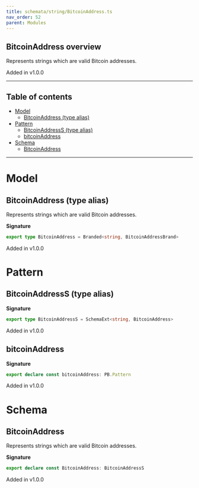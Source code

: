 ```yaml
---
title: schemata/string/BitcoinAddress.ts
nav_order: 52
parent: Modules
---
```


## BitcoinAddress overview

Represents strings which are valid Bitcoin addresses.

Added in v1.0.0

---

<h2 class="text-delta">Table of contents</h2>

- [Model](#model)
  - [BitcoinAddress (type alias)](#bitcoinaddress-type-alias)
- [Pattern](#pattern)
  - [BitcoinAddressS (type alias)](#bitcoinaddresss-type-alias)
  - [bitcoinAddress](#bitcoinaddress)
- [Schema](#schema)
  - [BitcoinAddress](#bitcoinaddress)

---

# Model

## BitcoinAddress (type alias)

Represents strings which are valid Bitcoin addresses.

**Signature**

```ts
export type BitcoinAddress = Branded<string, BitcoinAddressBrand>
```

Added in v1.0.0

# Pattern

## BitcoinAddressS (type alias)

**Signature**

```ts
export type BitcoinAddressS = SchemaExt<string, BitcoinAddress>
```

Added in v1.0.0

## bitcoinAddress

**Signature**

```ts
export declare const bitcoinAddress: PB.Pattern
```

Added in v1.0.0

# Schema

## BitcoinAddress

Represents strings which are valid Bitcoin addresses.

**Signature**

```ts
export declare const BitcoinAddress: BitcoinAddressS
```

Added in v1.0.0
